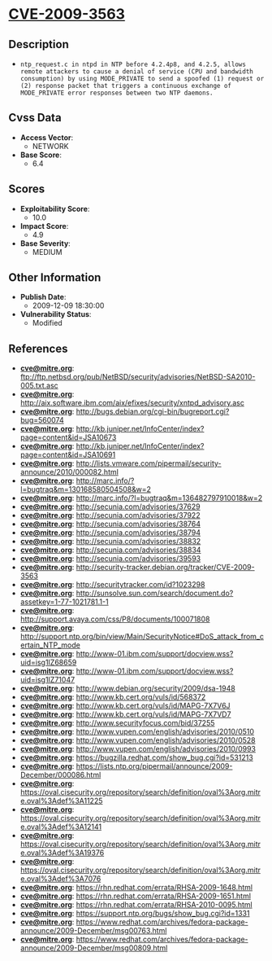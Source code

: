
# [CVE-2009-3563](https://cve.mitre.org/cgi-bin/cvename.cgi?name=CVE-2009-3563)

## Description

- `ntp_request.c in ntpd in NTP before 4.2.4p8, and 4.2.5, allows remote attackers to cause a denial of service (CPU and bandwidth consumption) by using MODE_PRIVATE to send a spoofed (1) request or (2) response packet that triggers a continuous exchange of MODE_PRIVATE error responses between two NTP daemons.`

## Cvss Data

- **Access Vector**:
  - NETWORK
- **Base Score**:
  - 6.4

## Scores

- **Exploitability Score**:
  - 10.0
- **Impact Score**:
  - 4.9
- **Base Severity**:
  - MEDIUM

## Other Information

- **Publish Date**:
  - 2009-12-09 18:30:00
- **Vulnerability Status**:
  - Modified

## References

- **cve@mitre.org**: ftp://ftp.netbsd.org/pub/NetBSD/security/advisories/NetBSD-SA2010-005.txt.asc
- **cve@mitre.org**: http://aix.software.ibm.com/aix/efixes/security/xntpd_advisory.asc
- **cve@mitre.org**: http://bugs.debian.org/cgi-bin/bugreport.cgi?bug=560074
- **cve@mitre.org**: http://kb.juniper.net/InfoCenter/index?page=content&id=JSA10673
- **cve@mitre.org**: http://kb.juniper.net/InfoCenter/index?page=content&id=JSA10691
- **cve@mitre.org**: http://lists.vmware.com/pipermail/security-announce/2010/000082.html
- **cve@mitre.org**: http://marc.info/?l=bugtraq&m=130168580504508&w=2
- **cve@mitre.org**: http://marc.info/?l=bugtraq&m=136482797910018&w=2
- **cve@mitre.org**: http://secunia.com/advisories/37629
- **cve@mitre.org**: http://secunia.com/advisories/37922
- **cve@mitre.org**: http://secunia.com/advisories/38764
- **cve@mitre.org**: http://secunia.com/advisories/38794
- **cve@mitre.org**: http://secunia.com/advisories/38832
- **cve@mitre.org**: http://secunia.com/advisories/38834
- **cve@mitre.org**: http://secunia.com/advisories/39593
- **cve@mitre.org**: http://security-tracker.debian.org/tracker/CVE-2009-3563
- **cve@mitre.org**: http://securitytracker.com/id?1023298
- **cve@mitre.org**: http://sunsolve.sun.com/search/document.do?assetkey=1-77-1021781.1-1
- **cve@mitre.org**: http://support.avaya.com/css/P8/documents/100071808
- **cve@mitre.org**: http://support.ntp.org/bin/view/Main/SecurityNotice#DoS_attack_from_certain_NTP_mode
- **cve@mitre.org**: http://www-01.ibm.com/support/docview.wss?uid=isg1IZ68659
- **cve@mitre.org**: http://www-01.ibm.com/support/docview.wss?uid=isg1IZ71047
- **cve@mitre.org**: http://www.debian.org/security/2009/dsa-1948
- **cve@mitre.org**: http://www.kb.cert.org/vuls/id/568372
- **cve@mitre.org**: http://www.kb.cert.org/vuls/id/MAPG-7X7V6J
- **cve@mitre.org**: http://www.kb.cert.org/vuls/id/MAPG-7X7VD7
- **cve@mitre.org**: http://www.securityfocus.com/bid/37255
- **cve@mitre.org**: http://www.vupen.com/english/advisories/2010/0510
- **cve@mitre.org**: http://www.vupen.com/english/advisories/2010/0528
- **cve@mitre.org**: http://www.vupen.com/english/advisories/2010/0993
- **cve@mitre.org**: https://bugzilla.redhat.com/show_bug.cgi?id=531213
- **cve@mitre.org**: https://lists.ntp.org/pipermail/announce/2009-December/000086.html
- **cve@mitre.org**: https://oval.cisecurity.org/repository/search/definition/oval%3Aorg.mitre.oval%3Adef%3A11225
- **cve@mitre.org**: https://oval.cisecurity.org/repository/search/definition/oval%3Aorg.mitre.oval%3Adef%3A12141
- **cve@mitre.org**: https://oval.cisecurity.org/repository/search/definition/oval%3Aorg.mitre.oval%3Adef%3A19376
- **cve@mitre.org**: https://oval.cisecurity.org/repository/search/definition/oval%3Aorg.mitre.oval%3Adef%3A7076
- **cve@mitre.org**: https://rhn.redhat.com/errata/RHSA-2009-1648.html
- **cve@mitre.org**: https://rhn.redhat.com/errata/RHSA-2009-1651.html
- **cve@mitre.org**: https://rhn.redhat.com/errata/RHSA-2010-0095.html
- **cve@mitre.org**: https://support.ntp.org/bugs/show_bug.cgi?id=1331
- **cve@mitre.org**: https://www.redhat.com/archives/fedora-package-announce/2009-December/msg00763.html
- **cve@mitre.org**: https://www.redhat.com/archives/fedora-package-announce/2009-December/msg00809.html
